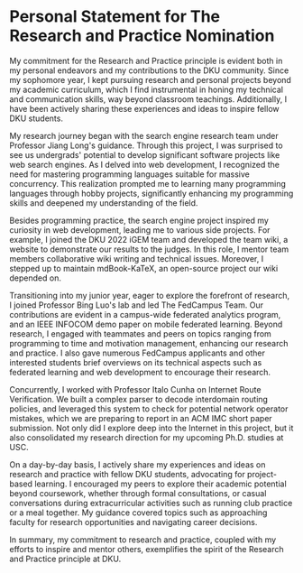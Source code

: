 # Personal Statement for The Research and Practice Nomination

<!-- Dear Steven,
 
Congratulations on your nomination for the Animating Principles Senior Award – Research and Practice!
 
Research and Practice: To enhance the ability to forge links between theory and practice in the many-sided and rapidly changing world of human need.
To be considered for the award, please submit the following in PDF format to DKU Undergraduate Studies at ugstudies@dukekunshan.edu.cn by 11:59 PM on Sunday, March 31, 2024:
A resume detailing your campus and community involvement.
A 500-word personal statement reflecting on how you embody the nominated principle, with consideration of questions such as:
Why do you consider yourself a fit representation of this principle?
Can you outline your contributions to the DKU community or beyond that align with this principle over the past four years?
An additional letter of recommendation is optional. Should you choose to seek another endorsement, you’re welcome to invite a fellow faculty, staff member, or student to contribute in your favor. Please arrange for them to email it directly to the address mentioned above by the deadline.

 
We look forward to your submission and wish you the best of luck! The awardee will be announced at the Student Award Ceremony on Friday, April 26, 2024.
 
For any inquiries, feel free to contact us.
 
 
Best wishes,
UG Studies 本科生项目 -->

<!-- # Outline

- research
    - Search So
    - FedCampus
    - Internet route verification
- community
    - recruitment
    - random lunch talks
-->

My commitment for the Research and Practice principle is evident both in my
personal endeavors and my contributions to the DKU community.
Since my sophomore year,
I kept pursuing research and personal projects beyond my academic curriculum,
which I find instrumental in honing my technical and communication skills,
way beyond classroom teachings. Additionally,
I have been actively sharing these experiences and ideas to inspire fellow DKU
students.

My research journey began with the search engine research team under Professor
Jiang Long's guidance. Through this project,
I was surprised to see us undergrads' potential to develop significant software
projects like web search engines.
As I delved into web development,
I recognized the need for mastering programming languages suitable for massive concurrency.
This realization prompted me to learning many programming languages through hobby projects,
significantly enhancing my programming skills and deepened my understanding
of the field.

Besides programming practice,
the search engine project inspired my curiosity in web development,
leading me to various side projects. For example,
I joined the DKU 2022 iGEM team and developed the team wiki,
a website to demonstrate our results to the judges. In this role,
I mentor team members collaborative wiki writing and technical issues. Moreover,
I stepped up to maintain mdBook-KaTeX,
an open-source project our wiki depended on.

Transitioning into my junior year, eager to explore the forefront of research,
I joined Professor Bing Luo's lab and led The FedCampus Team. Our contributions
are evident in a campus-wide federated analytics program,
and an IEEE INFOCOM demo paper on mobile federated learning. Beyond research,
I engaged with teammates and peers on topics ranging from programming to time
and motivation management, enhancing our research and practice.
I also gave numerous FedCampus applicants and other interested students brief
overviews on its technical aspects such as federated learning and web
development to encourage their research.

Concurrently,
I worked with Professor Italo Cunha on Internet Route Verification.
We built a complex parser to decode interdomain routing policies,
and leveraged this system to check for potential network operator mistakes,
which we are preparing to report in an ACM IMC short paper submission.
Not only did I explore deep into the Internet in this project,
but it also consolidated my research direction for my upcoming Ph.D. studies at
USC.

On a day-by-day basis,
I actively share my experiences and ideas on research and practice with fellow
DKU students, advocating for project-based learning.
I encouraged my peers to explore their academic potential beyond coursework,
whether through formal consultations,
or casual conversations during extracurricular activities such as running club
practice or a meal together.
My guidance covered topics such as approaching faculty for research
opportunities and navigating career decisions.

In summary, my commitment to research and practice,
coupled with my efforts to inspire and mentor others,
exemplifies the spirit of the Research and Practice principle at DKU.

